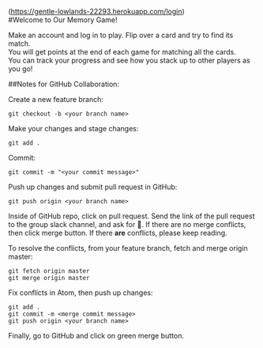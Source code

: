 (https://gentle-lowlands-22293.herokuapp.com/login)  
#Welcome to Our Memory Game!

Make an account and log in to play. Flip over a card and try to find its match.   
You will get points at the end of each game for matching all the cards.  
You can track your progress and see how you stack up to other players as you go!  
  
    
      
      

##Notes for GitHub Collaboration:

Create a new feature branch:
```
git checkout -b <your branch name>
```

Make your changes and stage changes:
```
git add .
```

Commit:
```
git commit -m "<your commit message>"
```

Push up changes and submit pull request in GitHub:
```
git push origin <your branch name>
```

Inside of GitHub repo, click on pull request. Send the link of the pull request to the group slack channel, and ask for 👀. If there are no merge conflicts, then click merge button. If there **are** conflicts, please keep reading. 

To resolve the conflicts, from your feature branch, fetch and merge origin master:
```
git fetch origin master
git merge origin master
```
Fix conflicts in Atom, then push up changes: 
```
git add .
git commit -m <merge commit message>
git push origin <your branch name>
```
Finally, go to GitHub and click on green merge button. 
